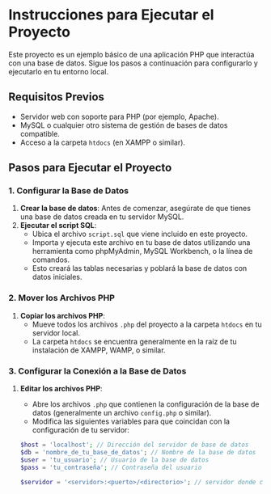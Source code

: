 # Instrucciones para Ejecutar el Proyecto

Este proyecto es un ejemplo básico de una aplicación PHP que interactúa con una base de datos. Sigue los pasos a continuación para configurarlo y ejecutarlo en tu entorno local.

## Requisitos Previos

- Servidor web con soporte para PHP (por ejemplo, Apache).
- MySQL o cualquier otro sistema de gestión de bases de datos compatible.
- Acceso a la carpeta `htdocs` (en XAMPP o similar).

## Pasos para Ejecutar el Proyecto

### 1. Configurar la Base de Datos

1. **Crear la base de datos**: Antes de comenzar, asegúrate de que tienes una base de datos creada en tu servidor MySQL.
2. **Ejecutar el script SQL**:
   - Ubica el archivo `script.sql` que viene incluido en este proyecto.
   - Importa y ejecuta este archivo en tu base de datos utilizando una herramienta como phpMyAdmin, MySQL Workbench, o la línea de comandos.
   - Esto creará las tablas necesarias y poblará la base de datos con datos iniciales.

### 2. Mover los Archivos PHP

1. **Copiar los archivos PHP**:
   - Mueve todos los archivos `.php` del proyecto a la carpeta `htdocs` en tu servidor local.
   - La carpeta `htdocs` se encuentra generalmente en la raíz de tu instalación de XAMPP, WAMP, o similar.

### 3. Configurar la Conexión a la Base de Datos

1. **Editar los archivos PHP**:

   - Abre los archivos `.php` que contienen la configuración de la base de datos (generalmente un archivo `config.php` o similar).
   - Modifica las siguientes variables para que coincidan con la configuración de tu servidor:

   ```php
   $host = 'localhost'; // Dirección del servidor de base de datos
   $db = 'nombre_de_tu_base_de_datos'; // Nombre de la base de datos
   $user = 'tu_usuario'; // Usuario de la base de datos
   $pass = 'tu_contraseña'; // Contraseña del usuario

   $servidor = '<servidor>:<puerto>/<directorio>'; // servidor donde corre el xampp, puerto donde corre el xamp, directorio o subdirectorio donde se encuentran los archivos
   ```
